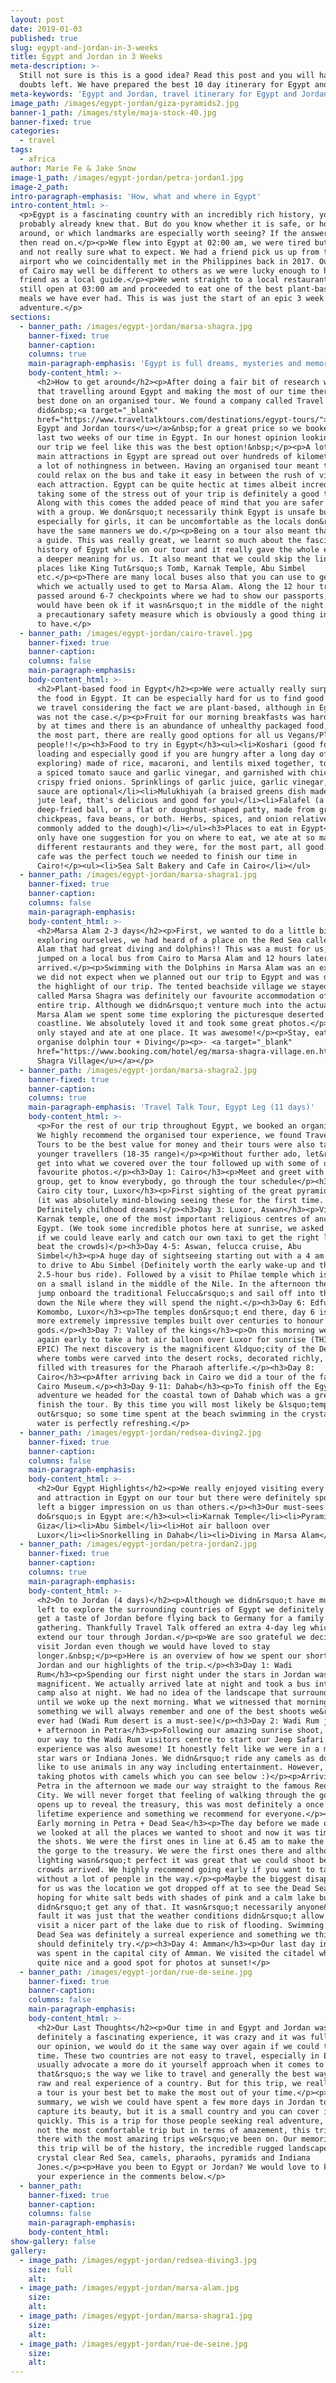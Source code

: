 ```yaml
---
layout: post
date: 2019-01-03
published: true
slug: egypt-and-jordan-in-3-weeks
title: Egypt and Jordan in 3 Weeks
meta-description: >-
  Still not sure is this is a good idea? Read this post and you will have no
  doubts left. We have prepared the best 10 day itinerary for Egypt and Jordan.
meta-keywords: 'Egypt and Jordan, travel itinerary for Egypt and Jordan'
image_path: /images/egypt-jordan/giza-pyramids2.jpg
banner-1_path: /images/style/maja-stock-40.jpg
banner-fixed: true
categories:
  - travel
tags:
  - africa
author: Marie Fe & Jake Snow
image-1_path: /images/egypt-jordan/petra-jordan1.jpg
image-2_path:
intro-paragraph-emphasis: 'How, what and where in Egypt'
intro-content_html: >-
  <p>Egypt is a fascinating country with an incredibly rich history, you
  probably already knew that. But do you know whether it is safe, or how to get
  around, or which landmarks are especially worth seeing? If the answer is no
  then read on.</p><p>We flew into Egypt at 02:00 am, we were tired but excited
  and not really sure what to expect. We had a friend pick us up from the
  airport who we coincidentally met in the Philippines back in 2017. Our account
  of Cairo may well be different to others as we were lucky enough to have a
  friend as a local guide.</p><p>We went straight to a local restaurant that was
  still open at 03:00 am and proceeded to eat one of the best plant-based local
  meals we have ever had. This is was just the start of an epic 3 week Egypt
  adventure.</p>
sections:
  - banner_path: /images/egypt-jordan/marsa-shagra.jpg
    banner-fixed: true
    banner-caption:
    columns: true
    main-paragraph-emphasis: 'Egypt is full dreams, mysteries and memories'
    body-content_html: >-
      <h2>How to get around</h2><p>After doing a fair bit of research we decided
      that travelling around Egypt and making the most of our time there was
      best done on an organised tour. We found a company called Travel Talk that
      did&nbsp;<a target="_blank"
      href="https://www.traveltalktours.com/destinations/egypt-tours/"><u>15 day
      Egypt and Jordan tours</u></a>&nbsp;for a great price so we booked for the
      last two weeks of our time in Egypt. In our honest opinion looking back at
      our trip we feel like this was the best option!&nbsp;</p><p>A lot of the
      main attractions in Egypt are spread out over hundreds of kilometres with
      a lot of nothingness in between. Having an organised tour meant that we
      could relax on the bus and take it easy in between the rush of visiting
      each attraction. Egypt can be quite hectic at times albeit incredible so
      taking some of the stress out of your trip is definitely a good thing.
      Along with this comes the added peace of mind that you are safer being
      with a group. We don&rsquo;t necessarily think Egypt is unsafe but
      especially for girls, it can be uncomfortable as the locals don&rsquo;t
      have the same manners we do.</p><p>Being on a tour also meant that we had
      a guide. This was really great, we learnt so much about the fascinating
      history of Egypt while on our tour and it really gave the whole experience
      a deeper meaning for us. It also meant that we could skip the lines at
      places like King Tut&rsquo;s Tomb, Karnak Temple, Abu Simbel
      etc.</p><p>There are many local buses also that you can use to get around
      which we actually used to get to Marsa Alam. Along the 12 hour trip, we
      passed around 6-7 checkpoints where we had to show our passports, this
      would have been ok if it wasn&rsquo;t in the middle of the night. This is
      a precautionary safety measure which is obviously a good thing in general
      to have.</p>
  - banner_path: /images/egypt-jordan/cairo-travel.jpg
    banner-fixed: true
    banner-caption:
    columns: false
    main-paragraph-emphasis:
    body-content_html: >-
      <h2>Plant-based food in Egypt</h2><p>We were actually really surprised by
      the food in Egypt. It can be especially hard for us to find good food when
      we travel considering the fact we are plant-based, although in Egypt this
      was not the case.</p><p>Fruit for our morning breakfasts was hard to come
      by at times and there is an abundance of unhealthy packaged food, but for
      the most part, there are really good options for all us Vegans/Plant-based
      people!!</p><h3>Food to try in Egypt</h3><ul><li>Koshari (good for carb
      loading and especially good if you are hungry after a long day of
      exploring) made of rice, macaroni, and lentils mixed together, topped with
      a spiced tomato sauce and garlic vinegar, and garnished with chickpeas and
      crispy fried onions. Sprinklings of garlic juice, garlic vinegar, and hot
      sauce are optional</li><li>Mulukhiyah (a braised greens dish made with
      jute leaf, that's delicious and good for you)</li><li>Falafel (a
      deep-fried ball, or a flat or doughnut-shaped patty, made from ground
      chickpeas, fava beans, or both. Herbs, spices, and onion relatives are
      commonly added to the dough)</li></ul><h3>Places to eat in Egypt</h3><p>We
      only have one suggestion for you on where to eat, we ate at so many
      different restaurants and they were, for the most part, all good. But this
      cafe was the perfect touch we needed to finish our time in
      Cairo!</p><ul><li>Sea Salt Bakery and Cafe in Cairo</li></ul>
  - banner_path: /images/egypt-jordan/marsa-shagra1.jpg
    banner-fixed: true
    banner-caption:
    columns: false
    main-paragraph-emphasis:
    body-content_html: >-
      <h2>Marsa Alam 2-3 days</h2><p>First, we wanted to do a little bit of
      exploring ourselves, we had heard of a place on the Red Sea called Marsa
      Alam that had great diving and dolphins!! This was a must for us, so we
      jumped on a local bus from Cairo to Marsa Alam and 12 hours later we
      arrived.</p><p>Swimming with the Dolphins in Marsa Alam was an experience
      we did not expect when we planned out our trip to Egypt and was definitely
      the highlight of our trip. The tented beachside village we stayed at
      called Marsa Shagra was definitely our favourite accommodation of the
      entire trip. Although we didn&rsquo;t venture much into the actual town of
      Marsa Alam we spent some time exploring the picturesque deserted
      coastline. We absolutely loved it and took some great photos.</p><p>We
      only stayed and ate at one place. It was awesome!</p><p>Stay, eat and
      organise dolphin tour + Diving</p><p>- <a target="_blank"
      href="https://www.booking.com/hotel/eg/marsa-shagra-village.en.html?aid=1556632&amp;no_rooms=1&amp;group_adults=1"><u>Marsa
      Shagra Village</u></a></p>
  - banner_path: /images/egypt-jordan/marsa-shagra2.jpg
    banner-fixed: true
    banner-caption:
    columns: true
    main-paragraph-emphasis: 'Travel Talk Tour, Egypt Leg (11 days)'
    body-content_html: >-
      <p>For the rest of our trip throughout Egypt, we booked an organised tour.
      We highly recommend the organised tour experience, we found Travel Talk
      Tours to be the best value for money and their tours were also tailored to
      younger travellers (18-35 range)</p><p>Without further ado, let&rsquo;s
      get into what we covered over the tour followed up with some of our
      favourite photos.</p><h3>Day 1: Cairo</h3><p>Meet and greet with our
      group, get to know everybody, go through the tour schedule</p><h3>Day 2:
      Cairo city tour, Luxor</h3><p>First sighting of the great pyramids of Giza
      (it was absolutely mind-blowing seeing these for the first time.
      Definitely childhood dreams)</p><h3>Day 3: Luxor, Aswan</h3><p>Visiting
      Karnak temple, one of the most important religious centres of ancient
      Egypt. (We took some incredible photos here at sunrise, we asked our guide
      if we could leave early and catch our own taxi to get the right light and
      beat the crowds)</p><h3>Day 4-5: Aswan, felucca cruise, Abu
      Simbel</h3><p>A huge day of sightseeing starting out with a 4 am wake up
      to drive to Abu Simbel (Definitely worth the early wake-up and the
      2.5-hour bus ride). Followed by a visit to Philae temple which is located
      on a small island in the middle of the Nile. In the afternoon the groups
      jump onboard the traditional Felucca&rsquo;s and sail off into the sunset
      down the Nile where they will spend the night.</p><h3>Day 6: Edfu,
      Komombo, Luxor</h3><p>The temples don&rsquo;t end there, day 6 is full of
      more extremely impressive temples built over centuries to honour the
      gods.</p><h3>Day 7: Valley of the kings</h3><p>On this morning we rose
      again early to take a hot air balloon over Luxor for sunrise (THIS WAS
      EPIC) The next discovery is the magnificent &ldquo;city of the Dead&rdquo;
      where tombs were carved into the desert rocks, decorated richly, and
      filled with treasures for the Pharaoh afterlife.</p><h3>Day 8:
      Cairo</h3><p>After arriving back in Cairo we did a tour of the famous
      Cairo Museum.</p><h3>Day 9-11: Dahab</h3><p>To finish off the Egypt
      adventure we headed for the coastal town of Dahab which was a great way to
      finish the tour. By this time you will most likely be &lsquo;templed
      out&rsquo; so some time spent at the beach swimming in the crystal clear
      water is perfectly refreshing.</p>
  - banner_path: /images/egypt-jordan/redsea-diving2.jpg
    banner-fixed: true
    banner-caption:
    columns: false
    main-paragraph-emphasis:
    body-content_html: >-
      <h2>Our Egypt Highlights</h2><p>We really enjoyed visiting every temple
      and attraction in Egypt on our tour but there were definitely spots that
      left a bigger impression on us than others.</p><h3>Our must-sees and
      do&rsquo;s in Egypt are:</h3><ul><li>Karnak Temple</li><li>Pyramids of
      Giza</li><li>Abu Simbel</li><li>Hot air balloon over
      Luxor</li><li>Snorkelling in Dahab</li><li>Diving in Marsa Alam</li></ul>
  - banner_path: /images/egypt-jordan/petra-jordan2.jpg
    banner-fixed: true
    banner-caption:
    columns: true
    main-paragraph-emphasis:
    body-content_html: >-
      <h2>On to Jordan (4 days)</h2><p>Although we didn&rsquo;t have much time
      left to explore the surrounding countries of Egypt we definitely wanted to
      get a taste of Jordan before flying back to Germany for a family
      gathering. Thankfully Travel Talk offered an extra 4-day leg which would
      extend our tour through Jordan.</p><p>We are soo grateful we decided to
      visit Jordan even though we would have loved to stay
      longer.&nbsp;</p><p>Here is an overview of how we spent our short time in
      Jordan and our highlights of the trip.</p><h3>Day 1: Wadi
      Rum</h3><p>Spending our first night under the stars in Jordan was
      magnificent. We actually arrived late at night and took a bus into our
      camp also at night. We had no idea of the landscape that surrounded us
      until we woke up the next morning. What we witnessed that morning was
      something we will always remember and one of the best shoots we&rsquo;ve
      ever had (Wadi Rum desert is a must-see)</p><h3>Day 2: Wadi Rum jeep tour
      + afternoon in Petra</h3><p>Following our amazing sunrise shoot, we made
      our way to the Wadi Rum visitors centre to start our Jeep Safari. This
      experience was also awesome! It honestly felt like we were in a movie like
      star wars or Indiana Jones. We didn&rsquo;t ride any camels as don&rsquo;t
      like to use animals in any way including entertainment. However, we like
      taking photos with camels which you can see below :)</p><p>Arriving to
      Petra in the afternoon we made our way straight to the famous Red Rose
      City. We will never forget that feeling of walking through the gorge as it
      opens up to reveal the treasury, this was most definitely a once in a
      lifetime experience and something we recommend for everyone.</p><h3>Day 3:
      Early morning in Petra + Dead Sea</h3><p>The day before we made our plans,
      we looked at all the places we wanted to shoot and now it was time to get
      the shots. We were the first ones in line at 6.45 am to make the walk down
      the gorge to the treasury. We were the first ones there and although the
      lighting wasn&rsquo;t perfect it was great that we could shoot before the
      crowds arrived. We highly recommend going early if you want to take photos
      without a lot of people in the way.</p><p>Maybe the biggest disappointment
      for us was the location we got dropped off at to see the Dead Sea. We were
      hoping for white salt beds with shades of pink and a calm lake but we
      didn&rsquo;t get any of that. It wasn&rsquo;t necessarily anyone&rsquo;s
      fault it was just that the weather conditions didn&rsquo;t allow for us to
      visit a nicer part of the lake due to risk of flooding. Swimming in the
      Dead Sea was definitely a surreal experience and something we think you
      should definitely try.</p><h3>Day 4: Amman</h3><p>Our last day in Jordan
      was spent in the capital city of Amman. We visited the citadel which was
      quite nice and a good spot for photos at sunset!</p>
  - banner_path: /images/egypt-jordan/rue-de-seine.jpg
    banner-fixed: true
    banner-caption:
    columns: false
    main-paragraph-emphasis:
    body-content_html: >-
      <h2>Our Last Thoughts</h2><p>Our time in and Egypt and Jordan was
      definitely a fascinating experience, it was crazy and it was full-on. In
      our opinion, we would do it the same way over again if we could turn back
      time. These two countries are not easy to travel, especially in Egypt. We
      usually advocate a more do it yourself approach when it comes to travel as
      that&rsquo;s the way we like to travel and generally the best way to get a
      raw and real experience of a country. But for this trip, we really believe
      a tour is your best bet to make the most out of your time.</p><p>In
      summary, we wish we could have spent a few more days in Jordan to really
      capture its beauty, but it is a small country and you can cover it pretty
      quickly. This is a trip for those people seeking real adventure, it was
      not the most comfortable trip but in terms of amazement, this trip is up
      there with the most amazing trips we&rsquo;ve been on. Our memories of
      this trip will be of the history, the incredible rugged landscapes, the
      crystal clear Red Sea, camels, pharaohs, pyramids and Indiana
      Jones.</p><p>Have you been to Egypt or Jordan? We would love to know about
      your experience in the comments below.</p>
  - banner_path:
    banner-fixed: true
    banner-caption:
    columns: false
    main-paragraph-emphasis:
    body-content_html:
show-gallery: false
gallery:
  - image_path: /images/egypt-jordan/redsea-diving3.jpg
    size: full
    alt:
  - image_path: /images/egypt-jordan/marsa-alam.jpg
    size:
    alt:
  - image_path: /images/egypt-jordan/marsa-shagra1.jpg
    size:
    alt:
  - image_path: /images/egypt-jordan/rue-de-seine.jpg
    size:
    alt:
---
```

